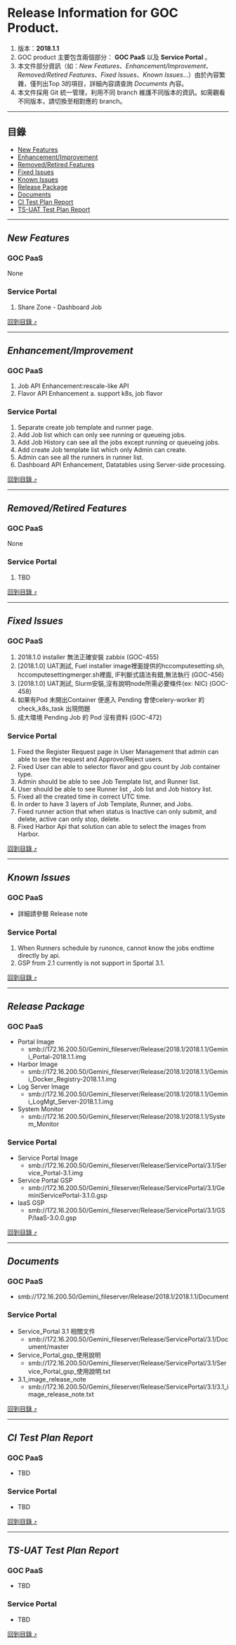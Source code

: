 # Release Information for GOC Product.
1. 版本：**2018.1.1**
2. GOC product 主要包含兩個部分： **GOC PaaS** 以及 **Service Portal** 。
3. 本文件部分資訊（如：_New Features_、_Enhancement/Improvement_、_Removed/Retired Features_、_Fixed Issues_、_Known Issues_...）由於內容繁雜，僅列出Top 3的項目，詳細內容請查詢 _Documents_ 內容。
4. 本文件採用 Git 統一管理，利用不同 branch 維護不同版本的資訊。如需觀看不同版本，請切換至相對應的 branch。

****

## 目錄
* [New Features](#new-features)
* [Enhancement/Improvement](#enhancementimprovement)
* [Removed/Retired Features](#removedretired-features)
* [Fixed Issues](#fixed-issues)
* [Known Issues](#known-issues)
* [Release Package](#release-package)
* [Documents](#documents)
* [CI Test Plan Report](#ci-test-plan-report)
* [TS-UAT Test Plan Report](#ts-uat-test-plan-report)

------
## _New Features_
### GOC PaaS
None
### Service Portal
1. Share Zone - Dashboard Job

[回到目錄 :arrow_heading_up:](#目錄)

------
## _Enhancement/Improvement_
### GOC PaaS
1. Job API Enhancement:rescale-like API
2. Flavor API Enhancement
    a. support k8s, job flavor
### Service Portal
1. Separate create job template and runner page.
2. Add Job list which can only see running or queueing jobs.
3. Add Job History can see all the jobs except running or queueing jobs.
4. Add create Job template list which only Admin can create.
5. Admin can see all the runners in runner list.
6. Dashboard API Enhancement, Datatables using Server-side processing.

[回到目錄 :arrow_heading_up:](#目錄)

------
## _Removed/Retired Features_
### GOC PaaS
None
### Service Portal
1. TBD

[回到目錄 :arrow_heading_up:](#目錄)

------
## _Fixed Issues_
### GOC PaaS
1. 2018.1.0 installer 無法正確安裝 zabbix (GOC-455)
2. [2018.1.0] UAT測試, Fuel installer image裡面提供的hccomputesetting.sh,
hccomputesettingmerger.sh裡面, IF判斷式語法有錯,無法執行 (GOC-456)
3. [2018.1.0] UAT測試, Slurm安裝,沒有說明node所需必要條件(ex: NIC) (GOC-458)
4. 如果有Pod 未開出Container 便進入 Pending 會使celery-worker 的 check_k8s_task 出現問題
5. 成大環境 Pending Job 的 Pod 沒有資料 (GOC-472)
### Service Portal
1. Fixed the Register Request page in User Management that admin can able to see the request and Approve/Reject users.
2. Fixed User can able to selector flavor and gpu count by Job container type.
3. Admin should be able to see Job Template list, and Runner list.
4. User should be able to see Runner list , Job list and Job history list.
5. Fixed all the created time in correct UTC time.
6. In order to have 3 layers of Job Template, Runner, and Jobs.
7. Fixed runner action that when status is Inactive can only submit, and delete, active can only stop, delete.
8. Fixed Harbor Api that solution can able to select the images from Harbor.

[回到目錄 :arrow_heading_up:](#目錄)

------
## _Known Issues_
### GOC PaaS
- 詳細請參閱 Release note
### Service Portal
1. When Runners schedule by runonce, cannot know the jobs endtime directly by api.
2. GSP from 2.1 currently is not support in Sportal 3.1.


[回到目錄 :arrow_heading_up:](#目錄)

------
## _Release Package_
### GOC PaaS
* Portal Image
  * smb://172.16.200.50/Gemini_fileserver/Release/2018.1/2018.1.1/Gemini_Portal-2018.1.1.img
* Harbor Image
  * smb://172.16.200.50/Gemini_fileserver/Release/2018.1/2018.1.1/Gemini_Docker_Registry-2018.1.1.img
* Log Server Image
  * smb://172.16.200.50/Gemini_fileserver/Release/2018.1/2018.1.1/Gemini_LogMgt_Server-2018.1.1.img
* System Monitor
  * smb://172.16.200.50/Gemini_fileserver/Release/2018.1/2018.1.1/System_Monitor
### Service Portal
* Service Portal Image
  * smb://172.16.200.50/Gemini_fileserver/Release/ServicePortal/3.1/Service_Portal-3.1.img
* Service Portal GSP
  * smb://172.16.200.50/Gemini_fileserver/Release/ServicePortal/3.1/GeminiServicePortal-3.1.0.gsp
* IaaS GSP
  * smb://172.16.200.50/Gemini_fileserver/Release/ServicePortal/3.1/GSP/IaaS-3.0.0.gsp

[回到目錄 :arrow_heading_up:](#目錄)

------
## _Documents_
### GOC PaaS
* smb://172.16.200.50/Gemini_fileserver/Release/2018.1/2018.1.1/Document
### Service Portal
* Service_Portal 3.1 相關文件
    * smb://172.16.200.50/Gemini_fileserver/Release/ServicePortal/3.1/Document/master
* Service_Portal_gsp_使用說明
  * smb://172.16.200.50/Gemini_fileserver/Release/ServicePortal/3.1/Service_Portal_gsp_使用說明.txt
* 3.1_image_release_note
  * smb://172.16.200.50/Gemini_fileserver/Release/ServicePortal/3.1/3.1_image_release_note.txt

[回到目錄 :arrow_heading_up:](#目錄)

------
## _CI Test Plan Report_
### GOC PaaS
* TBD
### Service Portal
* TBD

[回到目錄 :arrow_heading_up:](#目錄)

------
## _TS-UAT Test Plan Report_
### GOC PaaS
* TBD
### Service Portal
* TBD

[回到目錄 :arrow_heading_up:](#目錄)
